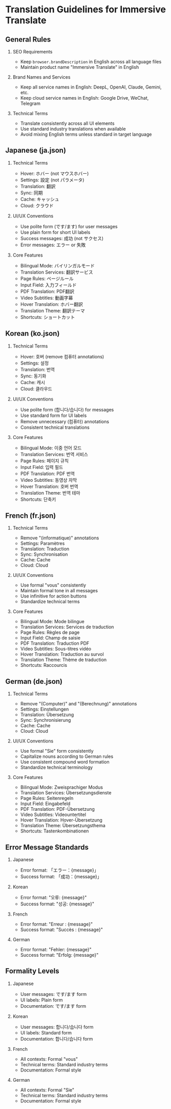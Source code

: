 # Translation Guidelines for Immersive Translate

## General Rules

1. SEO Requirements

   - Keep `browser.brandDescription` in English across all language files
   - Maintain product name "Immersive Translate" in English

2. Brand Names and Services

   - Keep all service names in English: DeepL, OpenAI, Claude, Gemini, etc.
   - Keep cloud service names in English: Google Drive, WeChat, Telegram

3. Technical Terms
   - Translate consistently across all UI elements
   - Use standard industry translations when available
   - Avoid mixing English terms unless standard in target language

## Japanese (ja.json)

1. Technical Terms

   - Hover: ホバー (not マウスホバー)
   - Settings: 設定 (not パラメータ)
   - Translation: 翻訳
   - Sync: 同期
   - Cache: キャッシュ
   - Cloud: クラウド

2. UI/UX Conventions

   - Use polite form (です/ます) for user messages
   - Use plain form for short UI labels
   - Success messages: 成功 (not サクセス)
   - Error messages: エラー or 失敗

3. Core Features
   - Bilingual Mode: バイリンガルモード
   - Translation Services: 翻訳サービス
   - Page Rules: ページルール
   - Input Field: 入力フィールド
   - PDF Translation: PDF翻訳
   - Video Subtitles: 動画字幕
   - Hover Translation: ホバー翻訳
   - Translation Theme: 翻訳テーマ
   - Shortcuts: ショートカット

## Korean (ko.json)

1. Technical Terms

   - Hover: 호버 (remove 컴퓨터 annotations)
   - Settings: 설정
   - Translation: 번역
   - Sync: 동기화
   - Cache: 캐시
   - Cloud: 클라우드

2. UI/UX Conventions

   - Use polite form (합니다/습니다) for messages
   - Use standard form for UI labels
   - Remove unnecessary (컴퓨터) annotations
   - Consistent technical translations

3. Core Features
   - Bilingual Mode: 이중 언어 모드
   - Translation Services: 번역 서비스
   - Page Rules: 페이지 규칙
   - Input Field: 입력 필드
   - PDF Translation: PDF 번역
   - Video Subtitles: 동영상 자막
   - Hover Translation: 호버 번역
   - Translation Theme: 번역 테마
   - Shortcuts: 단축키

## French (fr.json)

1. Technical Terms

   - Remove "(informatique)" annotations
   - Settings: Paramètres
   - Translation: Traduction
   - Sync: Synchronisation
   - Cache: Cache
   - Cloud: Cloud

2. UI/UX Conventions

   - Use formal "vous" consistently
   - Maintain formal tone in all messages
   - Use infinitive for action buttons
   - Standardize technical terms

3. Core Features
   - Bilingual Mode: Mode bilingue
   - Translation Services: Services de traduction
   - Page Rules: Règles de page
   - Input Field: Champ de saisie
   - PDF Translation: Traduction PDF
   - Video Subtitles: Sous-titres vidéo
   - Hover Translation: Traduction au survol
   - Translation Theme: Thème de traduction
   - Shortcuts: Raccourcis

## German (de.json)

1. Technical Terms

   - Remove "(Computer)" and "(Berechnung)" annotations
   - Settings: Einstellungen
   - Translation: Übersetzung
   - Sync: Synchronisierung
   - Cache: Cache
   - Cloud: Cloud

2. UI/UX Conventions

   - Use formal "Sie" form consistently
   - Capitalize nouns according to German rules
   - Use consistent compound word formation
   - Standardize technical terminology

3. Core Features
   - Bilingual Mode: Zweisprachiger Modus
   - Translation Services: Übersetzungsdienste
   - Page Rules: Seitenregeln
   - Input Field: Eingabefeld
   - PDF Translation: PDF-Übersetzung
   - Video Subtitles: Videountertitel
   - Hover Translation: Hover-Übersetzung
   - Translation Theme: Übersetzungsthema
   - Shortcuts: Tastenkombinationen

## Error Message Standards

1. Japanese

   - Error format: 「エラー：{message}」
   - Success format: 「成功：{message}」

2. Korean

   - Error format: "오류: {message}"
   - Success format: "성공: {message}"

3. French

   - Error format: "Erreur : {message}"
   - Success format: "Succès : {message}"

4. German
   - Error format: "Fehler: {message}"
   - Success format: "Erfolg: {message}"

## Formality Levels

1. Japanese

   - User messages: です/ます form
   - UI labels: Plain form
   - Documentation: です/ます form

2. Korean

   - User messages: 합니다/습니다 form
   - UI labels: Standard form
   - Documentation: 합니다/습니다 form

3. French

   - All contexts: Formal "vous"
   - Technical terms: Standard industry terms
   - Documentation: Formal style

4. German
   - All contexts: Formal "Sie"
   - Technical terms: Standard industry terms
   - Documentation: Formal style
